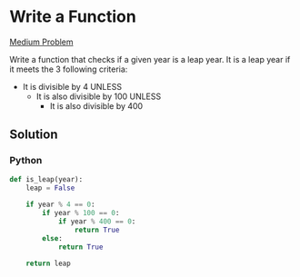 # Write a Function

[Medium Problem](https://www.hackerrank.com/challenges/write-a-function/problem)

Write a function that checks if a given year is a leap year.  It is a leap year if it meets the 3 following criteria:

- It is divisible by 4 UNLESS
  - It is also divisible by 100 UNLESS
    - It is also divisible by 400

## Solution

### Python

```python
def is_leap(year):
    leap = False
    
    if year % 4 == 0:
        if year % 100 == 0:
            if year % 400 == 0:
                return True
        else:
            return True
    
    return leap
```
